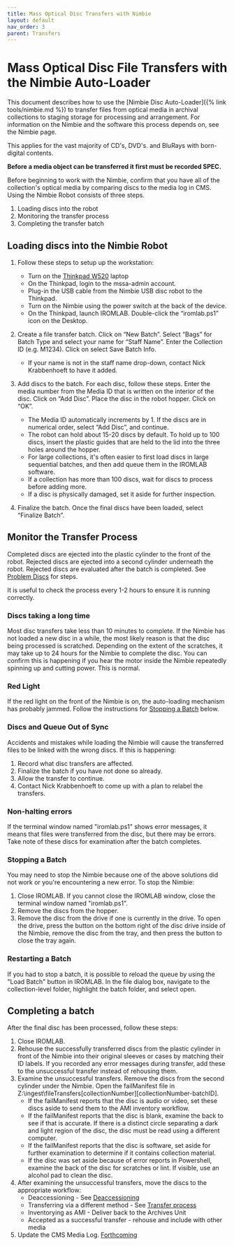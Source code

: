 ```yaml
---
title: Mass Optical Disc Transfers with Nimbie
layout: default
nav_order: 3
parent: Transfers
---
```


# Mass Optical Disc File Transfers with the Nimbie Auto-Loader

This document describes how to use the [Nimbie Disc Auto-Loader]({% link tools/nimbie.md %}) to transfer files from optical media in archival collections to staging storage for processing and arrangement. For information on the Nimbie and the software this process depends on, see the Nimbie page. 

This applies for the vast majority of CD's, DVD's. and BluRays with born-digital contents.  

**Before a media object can be transferred it first must be recorded SPEC.**

Before beginning to work with the Nimbie, confirm that you have all of the collection's optical media by comparing discs to the media log in CMS.
Using the Nimbie Robot consists of three steps.
1. Loading discs into the robot
2. Monitoring the transfer process
3. Completing the transfer batch

## Loading discs into the Nimbie Robot

1.  Follow these steps to setup up the workstation:
	- Turn on the [Thinkpad W520](../thinkpad(W520)tools) laptop
	- On the Thinkpad, login to the mssa-admin account.
	- Plug-in the USB cable from the Nimbie USB disc robot to the Thinkpad.
	- Turn on the Nimbie using the power switch at the back of the device.
    - On the Thinkpad, launch IROMLAB. Double-click the “iromlab.ps1” icon on the Desktop.
    
2.  Create a file transfer batch. Click on “New Batch”. Select “Bags” for Batch Type and select your name for “Staff Name”. Enter the Collection ID (e.g. M1234). Click on select Save Batch Info.
    -  If your name is not in the staff name drop-down, contact Nick Krabbenhoeft to have it added.

3.  Add discs to the batch. For each disc, follow these steps. Enter the media number from the Media ID that is written on the interior of the disc. Click on “Add Disc”. Place the disc in the robot hopper. Click on “OK”.
    - The Media ID automatically increments by 1. If the discs are in numerical order, select “Add Disc”, and continue.
    - The robot can hold about 15-20 discs by default. To hold up to 100 discs, insert the plastic guides that are held to the lid into the three holes around the hopper.
    - For large collections, it's often easier to first load discs in large sequential batches, and then add queue them in the IROMLAB software. 
    - If a collection has more than 100 discs, wait for discs to process before adding more.
    - If a disc is physically damaged, set it aside for further inspection.

4.  Finalize the batch. Once the final discs have been loaded, select “Finalize Batch”.
    

## Monitor the Transfer Process
Completed discs are ejected into the plastic cylinder to the front of the robot. Rejected discs are ejected into a second cylinder underneath the robot. Rejected discs are evaluated after the batch is completed. See [Problem Discs](#problem-discs) for steps.

It is useful to check the process every 1-2 hours to ensure it is running correctly.

### Discs taking a long time
Most disc transfers take less than 10 minutes to complete. If the Nimbie has not loaded a new disc in a while, the most likely reason is that the disc being processed is scratched. Depending on the extent of the scratches, it may take up to 24 hours for the Nimbie to complete the disc. You can confirm this is happening if you hear the motor inside the Nimbie repeatedly spinning up and cutting power. This is normal.

### Red Light
If the red light on the front of the Nimbie is on, the auto-loading mechanism has probably jammed. Follow the instructions for [Stopping a Batch](#stopping-a-batch) below.

### Discs and Queue Out of Sync
Accidents and mistakes while loading the Nimbie will cause the transferred files to be linked with the wrong discs. If this is happening:
1. Record what disc transfers are affected.
2. Finalize the batch if you have not done so already.
3. Allow the transfer to continue.
4. Contact Nick Krabbenhoeft to come up with a plan to relabel the transfers.

### Non-halting errors
If the terminal window named "iromlab.ps1" shows error messages, it means that files were transferred from the disc, but there may be errors. Take note of these discs for examination after the batch completes.

### Stopping a Batch
You may need to stop the Nimbie because one of the above solutions did not work or you're encountering a new error. To stop the Nimbie:

1. Close IROMLAB. If you cannot close the IROMLAB window, close the terminal window named "iromlab.ps1".
2. Remove the discs from the hopper.
3. Remove the disc from the drive if one is currently in the drive. To open the drive, press the button on the bottom right of the disc drive inside of the Nimbie, remove the disc from the tray, and then press the button to close the tray again.

### Restarting a Batch
If you had to stop a batch, it is possible to reload the queue by using the "Load Batch" button in IROMLAB. In the file dialog box, navigate to the collection-level folder, highlight the batch folder, and select open.

## Completing a batch

After the final disc has been processed, follow these steps:
1. Close IROMLAB.
2. Rehouse the successfully transferred discs from the plastic cylinder in front of the Nimbie into their original sleeves or cases by matching their ID labels. If you recorded any error messages during transfer, add these to the unsuccessful transfer instead of rehousing them.
3. Examine the unsuccessful transfers. Remove the discs from the second cylinder under the Nimbie. Open the failManifest file in Z:\ingest\fileTransfers\[collectionNumber]\[collectionNumber-batchID].
   * If the failManifest reports that the disc is audio or video, set these discs aside to send them to the AMI inventory workflow.
   * If the failManifest reports that the disc is blank, examine the back to see if that is accurate. If there is a distinct circle separating a dark and light region of the disc, the disc must be read using a different computer. 
   * If the failManifest reports that the disc is software, set aside for further examination to determine if it contains collection material.
   * If the disc was set aside because of error reports in Powershell, examine the back of the disc for scratches or lint. If visible, use an alcohol pad to clean the disc.
4. After examining the unsuccessful transfers, move the discs to the appropriate workflow:
	* Deaccessioning - See [Deaccessioning]()
	* Transferring via a different method - See [Transfer process]()
	* Inventorying as AMI - Deliver back to the Archives Unit
	* Accepted as a successful transfer - rehouse and include with other media
5. Update the CMS Media Log. [Forthcoming]()
